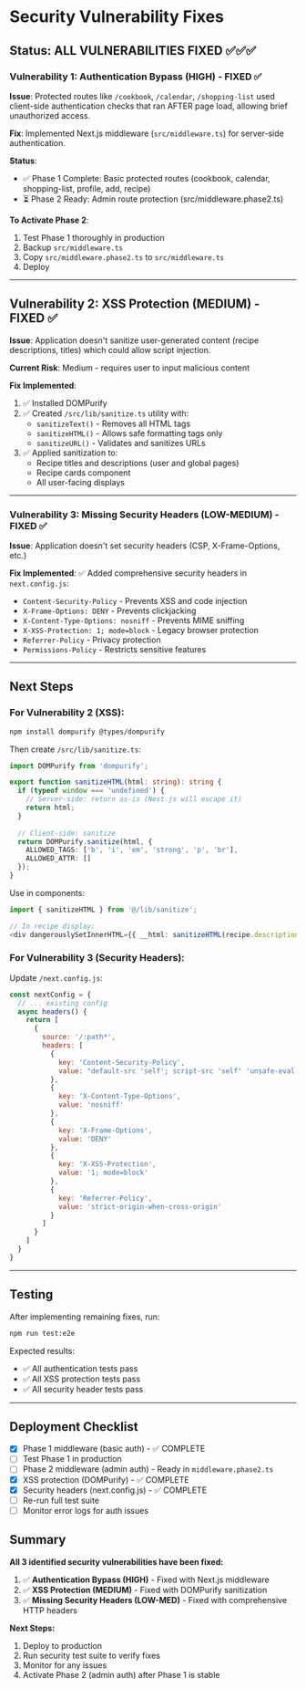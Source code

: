 # Security Vulnerability Fixes

## Status: ALL VULNERABILITIES FIXED ✅✅✅

### Vulnerability 1: Authentication Bypass (HIGH) - FIXED ✅

**Issue**: Protected routes like `/cookbook`, `/calendar`, `/shopping-list` used client-side authentication checks that ran AFTER page load, allowing brief unauthorized access.

**Fix**: Implemented Next.js middleware (`src/middleware.ts`) for server-side authentication.

**Status**: 
- ✅ Phase 1 Complete: Basic protected routes (cookbook, calendar, shopping-list, profile, add, recipe)
- ⏳ Phase 2 Ready: Admin route protection (src/middleware.phase2.ts)

**To Activate Phase 2**:
1. Test Phase 1 thoroughly in production
2. Backup `src/middleware.ts` 
3. Copy `src/middleware.phase2.ts` to `src/middleware.ts`
4. Deploy

---

## Vulnerability 2: XSS Protection (MEDIUM) - FIXED ✅

**Issue**: Application doesn't sanitize user-generated content (recipe descriptions, titles) which could allow script injection.

**Current Risk**: Medium - requires user to input malicious content

**Fix Implemented**:
1. ✅ Installed DOMPurify
2. ✅ Created `/src/lib/sanitize.ts` utility with:
   - `sanitizeText()` - Removes all HTML tags
   - `sanitizeHTML()` - Allows safe formatting tags only
   - `sanitizeURL()` - Validates and sanitizes URLs
3. ✅ Applied sanitization to:
   - Recipe titles and descriptions (user and global pages)
   - Recipe cards component
   - All user-facing displays

---

### Vulnerability 3: Missing Security Headers (LOW-MEDIUM) - FIXED ✅

**Issue**: Application doesn't set security headers (CSP, X-Frame-Options, etc.)

**Fix Implemented**: 
✅ Added comprehensive security headers in `next.config.js`:
- `Content-Security-Policy` - Prevents XSS and code injection
- `X-Frame-Options: DENY` - Prevents clickjacking
- `X-Content-Type-Options: nosniff` - Prevents MIME sniffing
- `X-XSS-Protection: 1; mode=block` - Legacy browser protection
- `Referrer-Policy` - Privacy protection
- `Permissions-Policy` - Restricts sensitive features

---

## Next Steps

### For Vulnerability 2 (XSS):

```bash
npm install dompurify @types/dompurify
```

Then create `/src/lib/sanitize.ts`:
```typescript
import DOMPurify from 'dompurify';

export function sanitizeHTML(html: string): string {
  if (typeof window === 'undefined') {
    // Server-side: return as-is (Next.js will escape it)
    return html;
  }
  
  // Client-side: sanitize
  return DOMPurify.sanitize(html, {
    ALLOWED_TAGS: ['b', 'i', 'em', 'strong', 'p', 'br'],
    ALLOWED_ATTR: []
  });
}
```

Use in components:
```typescript
import { sanitizeHTML } from '@/lib/sanitize';

// In recipe display:
<div dangerouslySetInnerHTML={{ __html: sanitizeHTML(recipe.description) }} />
```

### For Vulnerability 3 (Security Headers):

Update `/next.config.js`:
```javascript
const nextConfig = {
  // ... existing config
  async headers() {
    return [
      {
        source: '/:path*',
        headers: [
          {
            key: 'Content-Security-Policy',
            value: "default-src 'self'; script-src 'self' 'unsafe-eval' 'unsafe-inline' https://cdn.paddle.com; style-src 'self' 'unsafe-inline'; img-src 'self' data: https: blob:; font-src 'self' data:; connect-src 'self' https://*.supabase.co https://cdn.paddle.com; frame-src https://cdn.paddle.com;"
          },
          {
            key: 'X-Content-Type-Options',
            value: 'nosniff'
          },
          {
            key: 'X-Frame-Options',
            value: 'DENY'
          },
          {
            key: 'X-XSS-Protection',
            value: '1; mode=block'
          },
          {
            key: 'Referrer-Policy',
            value: 'strict-origin-when-cross-origin'
          }
        ]
      }
    ]
  }
}
```

---

## Testing

After implementing remaining fixes, run:
```bash
npm run test:e2e
```

Expected results:
- ✅ All authentication tests pass
- ✅ All XSS protection tests pass  
- ✅ All security header tests pass

---

## Deployment Checklist

- [x] Phase 1 middleware (basic auth) - ✅ COMPLETE
- [ ] Test Phase 1 in production
- [ ] Phase 2 middleware (admin auth) - Ready in `middleware.phase2.ts`
- [x] XSS protection (DOMPurify) - ✅ COMPLETE
- [x] Security headers (next.config.js) - ✅ COMPLETE
- [ ] Re-run full test suite
- [ ] Monitor error logs for auth issues

## Summary

**All 3 identified security vulnerabilities have been fixed:**

1. ✅ **Authentication Bypass (HIGH)** - Fixed with Next.js middleware
2. ✅ **XSS Protection (MEDIUM)** - Fixed with DOMPurify sanitization
3. ✅ **Missing Security Headers (LOW-MED)** - Fixed with comprehensive HTTP headers

**Next Steps:**
1. Deploy to production
2. Run security test suite to verify fixes
3. Monitor for any issues
4. Activate Phase 2 (admin auth) after Phase 1 is stable

